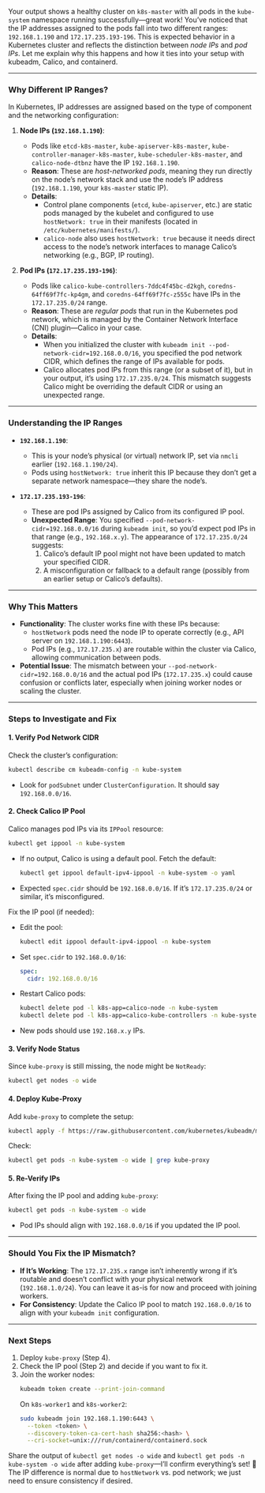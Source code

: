 Your output shows a healthy cluster on `k8s-master` with all pods in the `kube-system` namespace running successfully—great work! You’ve noticed that the IP addresses assigned to the pods fall into two different ranges: `192.168.1.190` and `172.17.235.193-196`. This is expected behavior in a Kubernetes cluster and reflects the distinction between *node IPs* and *pod IPs*. Let me explain why this happens and how it ties into your setup with kubeadm, Calico, and containerd.

---

### Why Different IP Ranges?
In Kubernetes, IP addresses are assigned based on the type of component and the networking configuration:

1. **Node IPs (`192.168.1.190`)**:
   - Pods like `etcd-k8s-master`, `kube-apiserver-k8s-master`, `kube-controller-manager-k8s-master`, `kube-scheduler-k8s-master`, and `calico-node-dtbnz` have the IP `192.168.1.190`.
   - **Reason**: These are *host-networked pods*, meaning they run directly on the node’s network stack and use the node’s IP address (`192.168.1.190`, your `k8s-master` static IP).
   - **Details**:
     - Control plane components (`etcd`, `kube-apiserver`, etc.) are static pods managed by the kubelet and configured to use `hostNetwork: true` in their manifests (located in `/etc/kubernetes/manifests/`).
     - `calico-node` also uses `hostNetwork: true` because it needs direct access to the node’s network interfaces to manage Calico’s networking (e.g., BGP, IP routing).

2. **Pod IPs (`172.17.235.193-196`)**:
   - Pods like `calico-kube-controllers-7ddc4f45bc-d2kgh`, `coredns-64ff69f7fc-kp4gm`, and `coredns-64ff69f7fc-z555c` have IPs in the `172.17.235.0/24` range.
   - **Reason**: These are *regular pods* that run in the Kubernetes pod network, which is managed by the Container Network Interface (CNI) plugin—Calico in your case.
   - **Details**:
     - When you initialized the cluster with `kubeadm init --pod-network-cidr=192.168.0.0/16`, you specified the pod network CIDR, which defines the range of IPs available for pods.
     - Calico allocates pod IPs from this range (or a subset of it), but in your output, it’s using `172.17.235.0/24`. This mismatch suggests Calico might be overriding the default CIDR or using an unexpected range.

---

### Understanding the IP Ranges
- **`192.168.1.190`**:
  - This is your node’s physical (or virtual) network IP, set via `nmcli` earlier (`192.168.1.190/24`).
  - Pods using `hostNetwork: true` inherit this IP because they don’t get a separate network namespace—they share the node’s.

- **`172.17.235.193-196`**:
  - These are pod IPs assigned by Calico from its configured IP pool.
  - **Unexpected Range**: You specified `--pod-network-cidr=192.168.0.0/16` during `kubeadm init`, so you’d expect pod IPs in that range (e.g., `192.168.x.y`). The appearance of `172.17.235.0/24` suggests:
    1. Calico’s default IP pool might not have been updated to match your specified CIDR.
    2. A misconfiguration or fallback to a default range (possibly from an earlier setup or Calico’s defaults).

---

### Why This Matters
- **Functionality**: The cluster works fine with these IPs because:
  - `hostNetwork` pods need the node IP to operate correctly (e.g., API server on `192.168.1.190:6443`).
  - Pod IPs (e.g., `172.17.235.x`) are routable within the cluster via Calico, allowing communication between pods.
- **Potential Issue**: The mismatch between your `--pod-network-cidr=192.168.0.0/16` and the actual pod IPs (`172.17.235.x`) could cause confusion or conflicts later, especially when joining worker nodes or scaling the cluster.

---

### Steps to Investigate and Fix

#### 1. Verify Pod Network CIDR
Check the cluster’s configuration:
```bash
kubectl describe cm kubeadm-config -n kube-system
```
- Look for `podSubnet` under `ClusterConfiguration`. It should say `192.168.0.0/16`.

#### 2. Check Calico IP Pool
Calico manages pod IPs via its `IPPool` resource:
```bash
kubectl get ippool -n kube-system
```
- If no output, Calico is using a default pool. Fetch the default:
  ```bash
  kubectl get ippool default-ipv4-ippool -n kube-system -o yaml
  ```
- Expected `spec.cidr` should be `192.168.0.0/16`. If it’s `172.17.235.0/24` or similar, it’s misconfigured.

Fix the IP pool (if needed):
- Edit the pool:
  ```bash
  kubectl edit ippool default-ipv4-ippool -n kube-system
  ```
- Set `spec.cidr` to `192.168.0.0/16`:
  ```yaml
  spec:
    cidr: 192.168.0.0/16
  ```
- Restart Calico pods:
  ```bash
  kubectl delete pod -l k8s-app=calico-node -n kube-system
  kubectl delete pod -l k8s-app=calico-kube-controllers -n kube-system
  ```
- New pods should use `192.168.x.y` IPs.

#### 3. Verify Node Status
Since `kube-proxy` is still missing, the node might be `NotReady`:
```bash
kubectl get nodes -o wide
```

#### 4. Deploy Kube-Proxy
Add `kube-proxy` to complete the setup:
```bash
kubectl apply -f https://raw.githubusercontent.com/kubernetes/kubeadm/master/hack/static-yaml/kube-proxy.yaml
```
Check:
```bash
kubectl get pods -n kube-system -o wide | grep kube-proxy
```

#### 5. Re-Verify IPs
After fixing the IP pool and adding `kube-proxy`:
```bash
kubectl get pods -n kube-system -o wide
```
- Pod IPs should align with `192.168.0.0/16` if you updated the IP pool.

---

### Should You Fix the IP Mismatch?
- **If It’s Working**: The `172.17.235.x` range isn’t inherently wrong if it’s routable and doesn’t conflict with your physical network (`192.168.1.0/24`). You can leave it as-is for now and proceed with joining workers.
- **For Consistency**: Update the Calico IP pool to match `192.168.0.0/16` to align with your `kubeadm init` configuration.

---

### Next Steps
1. Deploy `kube-proxy` (Step 4).
2. Check the IP pool (Step 2) and decide if you want to fix it.
3. Join the worker nodes:
   ```bash
   kubeadm token create --print-join-command
   ```
   On `k8s-worker1` and `k8s-worker2`:
   ```bash
   sudo kubeadm join 192.168.1.190:6443 \
     --token <token> \
     --discovery-token-ca-cert-hash sha256:<hash> \
     --cri-socket=unix:///run/containerd/containerd.sock
   ```

Share the output of `kubectl get nodes -o wide` and `kubectl get pods -n kube-system -o wide` after adding `kube-proxy`—I’ll confirm everything’s set! 🚀 The IP difference is normal due to `hostNetwork` vs. pod network; we just need to ensure consistency if desired.
